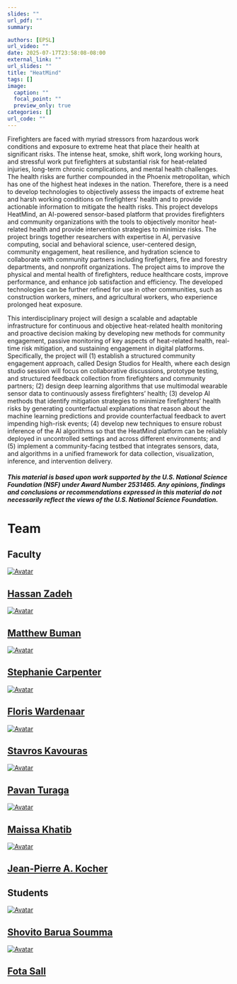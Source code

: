 ```yaml
---
slides: ""
url_pdf: ""
summary:

authors: [EPSL]
url_video: ""
date: 2025-07-17T23:58:08-08:00
external_link: ""
url_slides: ""
title: "HeatMind"
tags: []
image:
  caption: ""
  focal_point: ""
  preview_only: true
categories: []
url_code: ""
---
```

<!-- <div class="col-md-12"><h2 class="mb-4"><a href="https://www.nsf.gov/"><img class="avatar" src="featured.jpeg" alt="Avatar"></a></h2></div> -->
Firefighters are faced with myriad stressors from hazardous work conditions and exposure to extreme heat that place their health at significant risks. The intense heat, smoke, shift work, long working hours, and stressful work put firefighters at substantial risk for heat-related injuries, long-term chronic complications, and mental health challenges. The health risks are further compounded in the Phoenix metropolitan, which has one of the highest heat indexes in the nation. Therefore, there is a need to develop technologies to objectively assess the impacts of extreme heat and harsh working conditions on firefighters’ health and to provide actionable information to mitigate the health risks. This project develops HeatMind, an AI-powered sensor-based platform that provides firefighters and community organizations with the tools to objectively monitor heat-related health and provide intervention strategies to minimize risks. The project brings together researchers with expertise in AI, pervasive computing, social and behavioral science, user-centered design, community engagement, heat resilience, and hydration science to collaborate with community partners including firefighters, fire and forestry departments, and nonprofit organizations. The project aims to improve the physical and mental health of firefighters, reduce healthcare costs, improve performance, and enhance job satisfaction and efficiency. The developed technologies can be further refined for use in other communities, such as construction workers, miners, and agricultural workers, who experience prolonged heat exposure.

This interdisciplinary project will design a scalable and adaptable infrastructure for continuous and objective heat-related health monitoring and proactive decision making by developing new methods for community engagement, passive monitoring of key aspects of heat-related health, real-time risk mitigation, and sustaining engagement in digital platforms. Specifically, the project will (1) establish a structured community engagement approach, called Design Studios for Health, where each design studio session will focus on collaborative discussions, prototype testing, and structured feedback collection from firefighters and community partners; (2) design deep learning algorithms that use multimodal wearable sensor data to continuously assess firefighters’ health; (3) develop AI methods that identify mitigation strategies to minimize firefighters’ health risks by generating counterfactual explanations that reason about the machine learning predictions and provide counterfactual feedback to avert impending high-risk events; (4) develop new techniques to ensure robust inference of the AI algorithms so that the HeatMind platform can be reliably deployed in uncontrolled settings and across different environments; and (5) implement a community-facing testbed that integrates sensors, data, and algorithms in a unified framework for data collection, visualization, inference, and intervention delivery.

##### *This material is based upon work supported by the U.S. National Science Foundation (NSF) under Award Number 2531465. Any opinions, findings and conclusions or recommendations expressed in this material do not necessarily reflect the views of the U.S. National Science Foundation.*

<div class="container">
<div class="row justify-content-center people-widget">
<div class="col-md-12 section-heading"><h1>Team</h1></div>
<div class="col-md-12"><h2 class="mb-4">Faculty</h2></div>
<div class="col-12 col-lg-auto people-person"><a href="https://search.asu.edu/profile/4018242"><img class="avatar avatar-circle" src="Faculty/hassan.jpg" alt="Avatar"></a><div class="portrait-title"><h2><a href="https://search.asu.edu/profile/4018242">Hassan Zadeh</a></h2></div></div>
<div class="col-12 col-lg-auto people-person"><a href="https://search.asu.edu/profile/1783317"><img class="avatar avatar-circle" src="Faculty/mbuman.png" alt="Avatar"></a><div class="portrait-title"><h2><a href="https://search.asu.edu/profile/1783317">
Matthew Buman</a></h2></div></div>
<div class="col-12 col-lg-auto people-person"><a href="https://search.asu.edu/profile/4872722"><img class="avatar avatar-circle" src="Faculty/smcarpe4.png" alt="Avatar"></a><div class="portrait-title"><h2><a href="https://search.asu.edu/profile/4872722">
Stephanie Carpenter</a></h2></div></div>
<div class="col-12 col-lg-auto people-person"><a href="https://search.asu.edu/profile/3166703"><img class="avatar avatar-circle" src="Faculty/fwardena.png" alt="Avatar"></a><div class="portrait-title"><h2><a href="https://search.asu.edu/profile/3166703">
Floris Wardenaar</a></h2></div></div>
<div class="col-12 col-lg-auto people-person"><a href="https://search.asu.edu/profile/3335553"><img class="avatar avatar-circle" src="Faculty/skavoura.png" alt="Avatar"></a><div class="portrait-title"><h2><a href="https://search.asu.edu/profile/3335553">
Stavros Kavouras</a></h2></div></div>
<div class="col-12 col-lg-auto people-person"><a href="https://search.asu.edu/profile/1795222"><img class="avatar avatar-circle" src="Faculty/pavan.jpg" alt="Avatar"></a><div class="portrait-title"><h2><a href="https://search.asu.edu/profile/1795222">Pavan Turaga</a></h2></div></div>
<div class="col-12 col-lg-auto people-person"><a href="https://search.asu.edu/profile/3817853"><img class="avatar avatar-circle" src="Faculty/mkhatib2.png" alt="Avatar"></a><div class="portrait-title"><h2><a href="https://search.asu.edu/profile/3817853">Maissa Khatib</a></h2></div></div>
<div class="col-12 col-lg-auto people-person"><a href="https://www.mayo.edu/research/faculty/kocher-jean-pierre-a-ph-d/bio-00094538"><img class="avatar avatar-circle" src="Faculty/Jean-Pierre.jpg" alt="Avatar"></a><div class="portrait-title"><h2><a href="https://www.mayo.edu/research/faculty/kocher-jean-pierre-a-ph-d/bio-00094538">Jean-Pierre A. Kocher</a></h2></div></div>
<div class="col-md-12"><h2 class="mb-4">Students </h2></div>

<div class="col-12 col-lg-auto people-person"><a href="https://search.asu.edu/profile/4754067"><img class="avatar avatar-circle" src="Students/shovito.jpg" alt="Avatar"></a><div class="portrait-title"><h2><a href="https://search.asu.edu/profile/4754067">Shovito Barua Soumma</a></h2></div></div>
<div class="col-12 col-lg-auto people-person"><a href="https://www.linkedin.com/in/fota-sall/"><img class="avatar avatar-circle" src="Students/fota.jpeg" alt="Avatar"></a><div class="portrait-title"><h2><a href="https://www.linkedin.com/in/fota-sall/">Fota Sall</a></h2></div></div>

</div>
</div>
